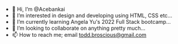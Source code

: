 - 👋 Hi, I’m @Acebankai
- 👀 I’m interested in design and developing using HTML, CSS etc...
- 🌱 I’m currently learning Angela Yu's 2022 Full Stack bootcamp...
- 💞️ I’m looking to collaborate on anything pretty much...
- 📫 How to reach me; email todd.broscious@gmail.com

<!---
Acebankai/Acebankai is a ✨ special ✨ repository because its `README.md` (this file) appears on your GitHub profile.
You can click the Preview link to take a look at your changes.
--->
